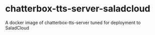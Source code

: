 # chatterbox-tts-server-saladcloud
A docker image of chatterbox-tts-server tuned for deployment to SaladCloud
